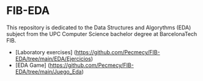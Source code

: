 # FIB-EDA

This repository is dedicated to the Data Structures and Algorythms (EDA) subject from the UPC Computer Science bachelor degree at BarcelonaTech FIB.

- [Laboratory exercises] (https://github.com/Pecmecy/FIB-EDA/tree/main/EDA/Ejercicios)
- [EDA Game] (https://github.com/Pecmecy/FIB-EDA/tree/main/Juego_Eda)
